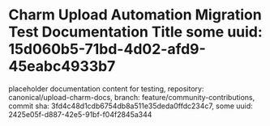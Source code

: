 # Charm Upload Automation Migration Test Documentation Title some uuid: 15d060b5-71bd-4d02-afd9-45eabc4933b7
 placeholder documentation content for testing,  repository: canonical/upload-charm-docs,  branch: feature/community-contributions,  commit sha: 3fd4c48d1cdb6754db8a511e35deda0ffdc234c7,  some uuid: 2425e05f-d887-42e5-91bf-f04f2845a344